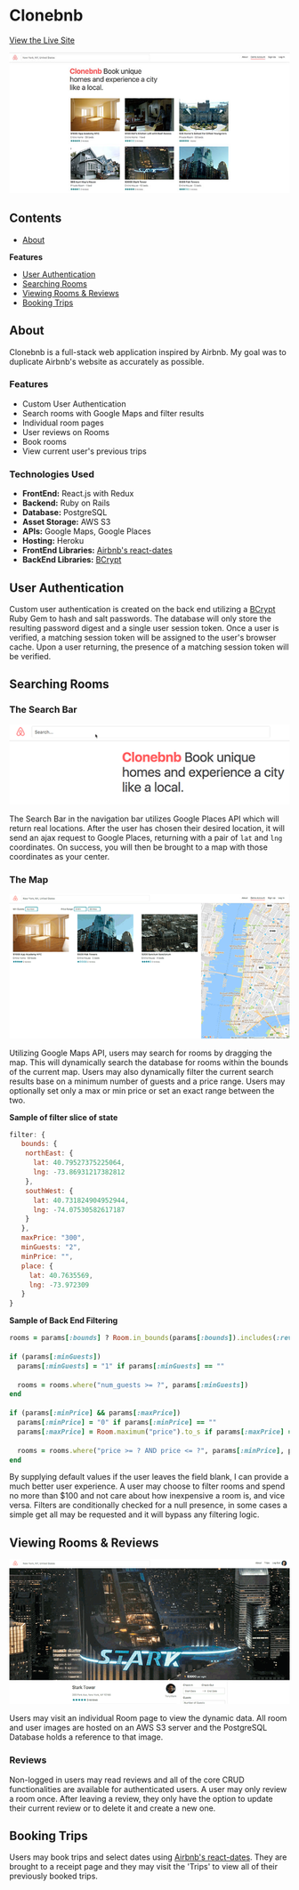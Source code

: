 # Clonebnb
[View the Live Site](https://clone-bnb.herokuapp.com/)

![Clonebnb](docs/images/clonebnb.jpg)

## Contents
  * [About](#about)

  **Features**

  * [User Authentication](#user-authentication)
  * [Searching Rooms](#searching-rooms)
  * [Viewing Rooms & Reviews](#viewing-rooms-&-reviews)
  * [Booking Trips](#booking-trips)

## About
  Clonebnb is a full-stack web application inspired by Airbnb. My goal was to duplicate Airbnb's website as accurately as possible.

### Features
- Custom User Authentication
- Search rooms with Google Maps and filter results
- Individual room pages
- User reviews on Rooms
- Book rooms
- View current user's previous trips

### Technologies Used
* **FrontEnd:** React.js with Redux
* **Backend:** Ruby on Rails
* **Database:** PostgreSQL
* **Asset Storage:** AWS S3
* **APIs:** Google Maps, Google Places
* **Hosting:** Heroku
* **FrontEnd Libraries:** [Airbnb's react-dates](https://github.com/airbnb/react-dates)
* **BackEnd Libraries:** [BCrypt](https://rubygems.org/gems/bcrypt)

## User Authentication
  Custom user authentication is created on the back end utilizing a [BCrypt](https://rubygems.org/gems/bcrypt) Ruby Gem to hash and salt passwords. The database will only store the resulting password digest and a single user session token. Once a user is verified, a matching session token will be assigned to the user's browser cache.
  Upon a user returning, the presence of a matching session token will be verified.

## Searching Rooms
### The Search Bar
![Clonebnb Search Bar](docs/images/google-places.gif)

  The Search Bar in the navigation bar utilizes Google Places API which will return real locations. After the user has chosen their desired location, it will send an ajax request to Google Places, returning with a pair of `lat` and `lng` coordinates. On success, you will then be brought to a map with those coordinates as your center.
### The Map
![Clonebnb Map](docs/images/google-map.gif)

 Utilizing Google Maps API, users may search for rooms by dragging the map. This will dynamically search the database for rooms within the bounds of the current map.
 Users may also dynamically filter the current search results base on a minimum number of guests and a price range. Users may optionally set only a max or min price or set an exact range between the two.

**Sample of filter slice of state**
 ````js
filter: {
    bounds: {
     northEast: {
       lat: 40.79527375225064,
       lng: -73.86931217382812
     },
     southWest: {
       lat: 40.731824904952944,
       lng: -74.07530582617187
     }
    },
    maxPrice: "300",
    minGuests: "2",
    minPrice: "",
    place: {
      lat: 40.7635569,
      lng: -73.972309
    }
 }
 ````

**Sample of Back End Filtering**
````ruby
rooms = params[:bounds] ? Room.in_bounds(params[:bounds]).includes(:reviews) : Room.includes(:reviews)

if (params[:minGuests])
  params[:minGuests] = "1" if params[:minGuests] == ""

  rooms = rooms.where("num_guests >= ?", params[:minGuests])
end

if (params[:minPrice] && params[:maxPrice])
  params[:minPrice] = "0" if params[:minPrice] == ""
  params[:maxPrice] = Room.maximum("price").to_s if params[:maxPrice] == ""

  rooms = rooms.where("price >= ? AND price <= ?", params[:minPrice], params[:maxPrice] )
end
````
By supplying default values if the user leaves the field blank, I can provide a much better user experience. A user may choose to filter rooms and spend no more than $100 and not care about how inexpensive a room is, and vice versa.
Filters are conditionally checked for a null presence, in some cases a simple get all may be requested and it will bypass any filtering logic.

## Viewing Rooms & Reviews
![Clonebnb Review](docs/images/review.gif)

  Users may visit an individual Room page to view the dynamic data. All room and user images are hosted on an AWS S3 server and the PostgreSQL Database holds a reference to that image.

### Reviews
  Non-logged in users may read reviews and all of the core CRUD functionalities are available for authenticated users. A user may only review a room once. After leaving a review, they only have the option to update their current review or to delete it and create a new one.

## Booking Trips
  Users may book trips and select dates using [Airbnb's react-dates](https://github.com/airbnb/react-dates).
  They are brought to a receipt page and they may visit the 'Trips' to view all of their previously booked trips.
